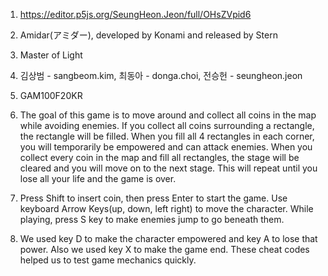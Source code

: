 1. https://editor.p5js.org/SeungHeon.Jeon/full/OHsZVpid6

2. Amidar(アミダー), developed by Konami and released by Stern

3. Master of Light

4. 김상범 - sangbeom.kim, 최동아 - donga.choi, 전승헌 - seungheon.jeon

5. GAM100F20KR

6. The goal of this game is to move around and collect all coins in the map while avoiding enemies. If you collect all coins surrounding a rectangle, the rectangle will be filled. When you fill all 4 rectangles in each corner, you will temporarily be empowered and can attack enemies. When you collect every coin in the map and fill all rectangles, the stage will be cleared and you will move on to the next stage. This will repeat until you lose all your life and the game is over.

7. Press Shift to insert coin, then press Enter to start the game. Use keyboard Arrow Keys(up, down, left right) to move the character. While playing, press S key to make enemies jump to go beneath them.

8. We used key D to make the character empowered and key A to lose that power. Also we used key X to make the game end. These cheat codes helped us to test game mechanics quickly.
